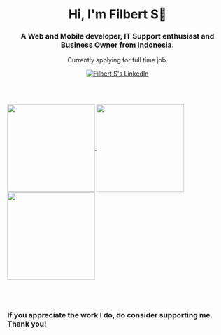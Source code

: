 <h1 align="center">Hi, I'm Filbert S👋</h1>
<h3 align="center">A Web and Mobile developer, IT Support enthusiast and Business Owner from Indonesia.</h3>
<p align="center">Currently applying for full time job.</p>

<p align="center">
  <a href="https://www.linkedin.com/in/frtsnts10/">
    <img src="https://img.shields.io/badge/follow-%40Frtsnts10%206k+-1DA1F2?label=LinkedIn&logo=linkedin&style=for-the-badge&color=blue" alt="Filbert S's LinkedIn"/>
  </a>
</p>

<br></br>

<a href="https://github.com/anuraghazra/github-readme-stats">
  <img height=200 align="center" src="https://github-readme-stats.vercel.app/api?username=Frtsnts10&card_width=300" />
</a>
<a href="https://github.com/anuraghazra/convoychat">
  <img height=200 align="center" src="https://github-readme-stats.vercel.app/api/top-langs?username=frtsnts10&layout=compact&card_width=300" />
</a>
<a>
  <img height=200 align="center" src="https://github-readme-stats.vercel.app/api/wakatime?username=Frtsnts10&layout=compact&card_width=300" />
</a>

<br></br>

### If you appreciate the work I do, do consider supporting me. Thank you!

